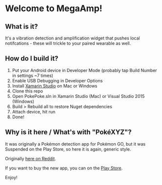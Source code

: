 # Welcome to MegaAmp!

## What is it?

It's a vibration detection and amplification widget that pushes local notifcations - these will trickle to your paired wearable as well.

## How do I build it?

1. Put your Android device in Developer Mode (probably tap Build Number in settings ~7 times)
2. Enable USB Debugging in Developer Options
3. Install [Xamarin Studio](https://www.xamarin.com/) on Mac or Windows
4. Clone this repo
5. Open PokePoke.sln in Xamarin Studio (Mac) or Visual Studio 2015 (Windows)
6. Build > Rebuild all to restore Nuget dependencies
7. Attach device, hit run
8. Done!

## Why is it here / What's with "PokéXYZ"?

It was originally a Pokémon detection app for Pokémon GO, but it was Suspended on the Play Store, so here it is again, generic style.

Originally [here on Reddit](https://www.reddit.com/r/pokemongo/comments/4taed4/i_skipped_sleep_and_countless_pidgeys_this_week/).

If you want to buy the new app, you can on the [Play Store](https://play.google.com/store/apps/details?id=me.joshoneal.megaamp).

Enjoy!